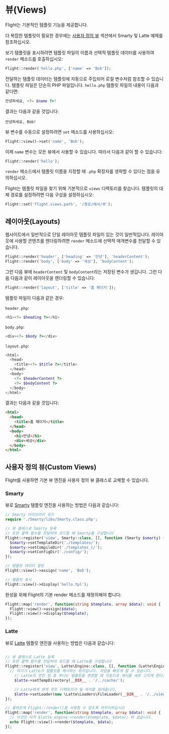 # 뷰(Views)

Flight는 기본적인 템플릿 기능을 제공합니다.

더 복잡한 템플릿이 필요한 경우에는 [사용자 정의 뷰](#custom-views) 섹션에서 Smarty 및 Latte 예제를 참조하십시오.

보기 템플릿을 표시하려면 템플릿 파일의 이름과 선택적 템플릿 데이터를 사용하여 `render` 메소드를 호출하십시오:

```php
Flight::render('hello.php', ['name' => 'Bob']);
```

전달하는 템플릿 데이터는 템플릿에 자동으로 주입되어 로컬 변수처럼 참조할 수 있습니다. 템플릿 파일은 단순히 PHP 파일입니다. `hello.php` 템플릿 파일의 내용이 다음과 같다면:

```php
안녕하세요, <?= $name ?>!
```

결과는 다음과 같을 것입니다:

```
안녕하세요, Bob!
```

뷰 변수를 수동으로 설정하려면 `set` 메소드를 사용하십시오:

```php
Flight::view()->set('name', 'Bob');
```

이제 `name` 변수는 모든 뷰에서 사용할 수 있습니다. 따라서 다음과 같이 할 수 있습니다:

```php
Flight::render('hello');
```

`render` 메소드에서 템플릿 이름을 지정할 때 `.php` 확장자를 생략할 수 있다는 점을 유의하십시오.

Flight는 템플릿 파일을 찾기 위해 기본적으로 `views` 디렉토리를 찾습니다. 템플릿의 대체 경로를 설정하려면 다음 구성을 설정하십시오:

```php
Flight::set('flight.views.path', '/경로/에서/뷰');
```

## 레이아웃(Layouts)

웹사이트에서 일반적으로 단일 레이아웃 템플릿 파일이 있는 것이 일반적입니다. 레이아웃에 사용할 콘텐츠를 렌더링하려면 `render` 메소드에 선택적 매개변수를 전달할 수 있습니다.

```php
Flight::render('header', ['heading' => '안녕'], 'headerContent');
Flight::render('body', ['body' => '세상'], 'bodyContent');
```

그런 다음 뷰에 `headerContent` 및 `bodyContent`라는 저장된 변수가 생깁니다. 그런 다음 다음과 같이 레이아웃을 렌더링할 수 있습니다:

```php
Flight::render('layout', ['title' => '홈 페이지']);
```

템플릿 파일이 다음과 같은 경우:

`header.php`:

```php
<h1><?= $heading ?></h1>
```

`body.php`:

```php
<div><?= $body ?></div>
```

`layout.php`:

```php
<html>
  <head>
    <title><?= $title ?></title>
  </head>
  <body>
    <?= $headerContent ?>
    <?= $bodyContent ?>
  </body>
</html>
```

결과는 다음과 같을 것입니다:
```html
<html>
  <head>
    <title>홈 페이지</title>
  </head>
  <body>
    <h1>안녕</h1>
    <div>세상</div>
  </body>
</html>
```

## 사용자 정의 뷰(Custom Views)

Flight를 사용하면 기본 뷰 엔진을 사용자 정의 뷰 클래스로 교체할 수 있습니다.

### Smarty

뷰로 [Smarty](http://www.smarty.net/) 템플릿 엔진을 사용하는 방법은 다음과 같습니다:

```php
// Smarty 라이브러리 로드
require './Smarty/libs/Smarty.class.php';

// 뷰 클래스로 Smarty 등록
// 또한 콜백 함수를 전달하여 로드할 때 Smarty를 구성합니다
Flight::register('view', Smarty::class, [], function (Smarty $smarty) {
  $smarty->setTemplateDir('./templates/');
  $smarty->setCompileDir('./templates_c/');
  $smarty->setConfigDir('./config/');
});

// 템플릿 데이터 할당
Flight::view()->assign('name', 'Bob');

// 템플릿 표시
Flight::view()->display('hello.tpl');
```

완성을 위해 Flight의 기본 render 메소드를 재정의해야 합니다:

```php
Flight::map('render', function(string $template, array $data): void {
  Flight::view()->assign($data);
  Flight::view()->display($template);
});
```

### Latte

뷰로 [Latte](https://latte.nette.org/) 템플릿 엔진을 사용하는 방법은 다음과 같습니다:

```php

// 뷰 클래스로 Latte 등록
// 또한 콜백 함수를 전달하여 로드할 때 Latte를 구성합니다
Flight::register('view', Latte\Engine::class, [], function (Latte\Engine $latte) {
  // 여기가 Latte가 템플릿을 캐시하는 위치입니다. 작업을 빠르게 할 수 있습니다.
	// Latte의 멋진 점 중 하나는 템플릿을 변경할 때 자동으로 캐시를 새로 고치게 한다는 것입니다!
	$latte->setTempDirectory(__DIR__ . '/../cache/');

	// Latte에게 뷰의 루트 디렉토리가 될 위치를 알려줍니다.
	$latte->setLoader(new \Latte\Loaders\FileLoader(__DIR__ . '/../views/'));
});

// 올바르게 Flight::render()를 사용할 수 있도록 마무리하십시오
Flight::map('render', function(string $template, array $data): void {
  // 이것은 마치 $latte_engine->render($template, $data); 와 같습니다.
  echo Flight::view()->render($template, $data);
});
```